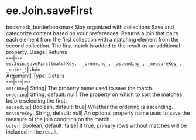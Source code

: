 
#  ee.Join.saveFirst
bookmark_borderbookmark Stay organized with collections  Save and categorize content based on your preferences.
Returns a join that pairs each element from the first collection with a matching element from the second collection. The first match is added to the result as an additional property. 
Usage| Returns  
---|---  
`ee.Join.saveFirst(matchKey,  _ordering_, _ascending_, _measureKey_, _outer_)`| Join  
Argument| Type| Details  
---|---|---  
`matchKey`| String| The property name used to save the match.  
`ordering`| String, default: null| The property on which to sort the matches before selecting the first.  
`ascending`| Boolean, default: true| Whether the ordering is ascending.  
`measureKey`| String, default: null| An optional property name used to save the measure of the join condition on the match.  
`outer`| Boolean, default: false| If true, primary rows without matches will be included in the result.  
